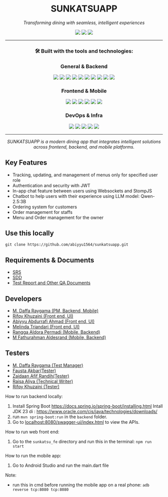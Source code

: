<h1 align="center">SUNKATSUAPP</h1>

<p align="center"><em>Transforming dining with seamless, intelligent experiences</em></p>

<p align="center">
  <img src="https://img.shields.io/badge/last%20commit-today-brightgreen?style=flat-square" />
  <img src="https://img.shields.io/badge/dart-36.7%25-blue?style=flat-square" />
  <img src="https://img.shields.io/badge/languages-11-blue?style=flat-square" />
</p>

<hr/>

<h3 align="center">🛠️ Built with the tools and technologies:</h3>



### <p align="center">General & Backend</p>

<p align="center">
  <img src="https://img.shields.io/badge/-JSON-black?logo=json&style=flat-square" />
  <img src="https://img.shields.io/badge/-JetBrains-black?logo=jetbrains&style=flat-square" />
  <img src="https://img.shields.io/badge/-Markdown-black?logo=markdown&style=flat-square" />
  <img src="https://img.shields.io/badge/-Spring-black?logo=spring&style=flat-square" />
  <img src="https://img.shields.io/badge/-Gradle-02303A?logo=gradle&logoColor=white&style=flat-square" />
  <img src="https://img.shields.io/badge/-npm-CB3837?logo=npm&style=flat-square" />
  <img src="https://img.shields.io/badge/-Autoprefixer-E43E2B?logo=autoprefixer&style=flat-square" />
  <img src="https://img.shields.io/badge/-PostCSS-DD3A0A?logo=postcss&style=flat-square" />
  <img src="https://img.shields.io/badge/-JavaScript-F7DF1E?logo=javascript&logoColor=black&style=flat-square" />
  <img src="https://img.shields.io/badge/-Org-77AA99?logo=org&style=flat-square" />
</p>


### <p align="center">Frontend & Mobile</p>

<p align="center">
  <img src="https://img.shields.io/badge/-React-61DAFB?logo=react&logoColor=black&style=flat-square" />
  <img src="https://img.shields.io/badge/-Flutter-02569B?logo=flutter&style=flat-square" />
  <img src="https://img.shields.io/badge/-Dart-0175C2?logo=dart&style=flat-square" />
  <img src="https://img.shields.io/badge/-Swift-FA7343?logo=swift&style=flat-square" />
  <img src="https://img.shields.io/badge/-Kotlin-7F52FF?logo=kotlin&style=flat-square" />
  <img src="https://img.shields.io/badge/-Axios-5A29E4?logo=axios&style=flat-square" />
</p>



### <p align="center">DevOps & Infra</p>

<p align="center">
  <img src="https://img.shields.io/badge/-Docker-2496ED?logo=docker&style=flat-square" />
  <img src="https://img.shields.io/badge/-CMake-064F8C?logo=cmake&style=flat-square" />
  <img src="https://img.shields.io/badge/-YAML-CF142B?logo=yaml&style=flat-square" />
  <img src="https://img.shields.io/badge/-XML-0060AC?logo=xml&style=flat-square" />
  <img src="https://img.shields.io/badge/-C++-00599C?logo=c%2B%2B&style=flat-square" />
</p>

---

<p align="center"><em>SUNKATSUAPP is a modern dining app that integrates intelligent solutions across frontend, backend, and mobile platforms.</em></p>


## Key Features
- Tracking, updating, and management of menus only for specified user role
- Authentication and security with JWT
- In-app chat feature between users using Websockets and StompJS
- Chatbot to help users with their experience using LLM model: Qwen-2.5:3B
- Ordering system for customers
- Order management for staffs
- Menu and Order management for the owner

## Use this locally
```
git clone https://github.com/abiyyu1564/sunkatsuapp.git
```
## Requirements & Documents
- [SRS](https://drive.google.com/drive/folders/1tv5O4oXvUdE8DsZNaVZCExapDN4Xfgfr)
- [SDD](https://drive.google.com/drive/folders/1tv5O4oXvUdE8DsZNaVZCExapDN4Xfgfr)
- [Test Report and Other QA Documents](https://drive.google.com/drive/folders/14aXQQfxreq4X-M0Qq5zyV2W6cBolL9V3?usp=drive_link)

## Developers
- [M. Daffa Raygama (PM, Backend, Mobile)](https://github.com/Raygama)
- [Rifqy Khuzaini (Front end, UI)](https://github.com/zexrun)
- [Abiyyu Abdurrafi Ahmad (Front end, UI)](https://github.com/abiyyu1564)
- [Melinda Triandari (Front end, UI)](https://github.com/melindatr)
- [Rangga Aldora Permadi (Mobile, Backend)](https://github.com/permadirangga)
- [M Fathurahman Aldesrand (Mobile, Backend)](https://github.com/ftr867)

## Testers
- [M. Daffa Raygama (Test Manager)](https://github.com/Raygama)
- [Fausta Akbar(Tester)]()
- [Zaidaan Afif Randih(Tester)](https://github.com/ZaidaanRandih)
- [Raisa Aliya (Technical Writer)]()
- [Rifqy Khuzaini (Tester)](https://github.com/zexrun)

 
How to run backend locally:

1. Install Spring Boot https://docs.spring.io/spring-boot/installing.html
   Intall JDK 23 di : https://www.oracle.com/cis/java/technologies/downloads/
2. run `mvn spring-boot:run` in the `backend` folder.
3. Go to [localhost:8080/swagger-ui/index.html](http://localhost:8080/swagger-ui/index.html) to view the APIs.

How to run web front end: 
1. Go to the `sunkatsu_fe` directory and run this in the terminal: `npm run start`

How to run the mobile app:
1. Go to Android Studio and run the main.dart file

Note:
- run this in cmd before running the mobile app on a real phone: `adb reverse tcp:8080 tcp:8080` 








































































































































  
